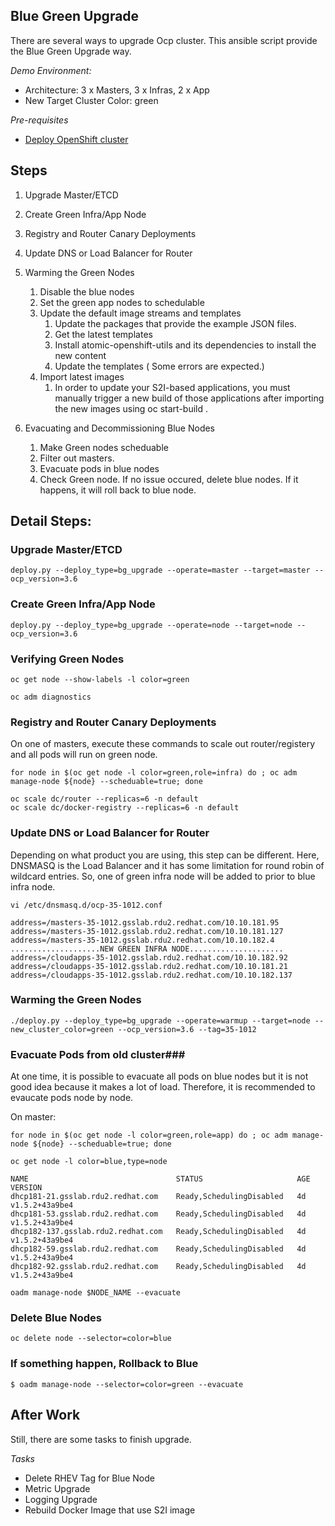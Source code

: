 Blue Green Upgrade
-----------------

There are several ways to upgrade Ocp cluster. This ansible script provide the Blue Green Upgrade way.

*Demo Environment:*
- Architecture: 3 x Masters, 3 x Infras, 2 x App 
- New Target Cluster Color: green

*Pre-requisites*
- [Deploy OpenShift cluster](./deploy-ocp-cluster.md)

## Steps ##
1. Upgrade Master/ETCD
2. Create Green Infra/App Node
3. Registry and Router Canary Deployments
4. Update DNS or Load Balancer for Router
5. Warming the Green Nodes
   1. Disable the blue nodes 
   2. Set the green app nodes to schedulable 
   3. Update the default image streams and templates
      1. Update the packages that provide the example JSON files.
      2. Get the latest templates 
      3. Install atomic-openshift-utils and its dependencies to install the new content
      4. Update the templates ( Some errors are expected.)
   4. Import latest images
       1. In order to update your S2I-based applications, you must manually trigger a new build of those applications after importing the new images using oc start-build <app-name>.
  
6. Evacuating and Decommissioning Blue Nodes
   1. Make Green nodes scheduable
   2. Filter out masters.
   3. Evacuate pods in blue nodes
   4. Check Green node. If no issue occured, delete blue nodes. If it happens, it will roll back to blue node.


## Detail Steps: ##

### Upgrade Master/ETCD ###

```
deploy.py --deploy_type=bg_upgrade --operate=master --target=master --ocp_version=3.6
```

### Create Green Infra/App Node ###

```
deploy.py --deploy_type=bg_upgrade --operate=node --target=node --ocp_version=3.6
```

### Verifying Green Nodes
```
oc get node --show-labels -l color=green

oc adm diagnostics
```


### Registry and Router Canary Deployments ###

On one of masters, execute these commands to scale out router/registery and all pods will run on green node.

```
for node in $(oc get node -l color=green,role=infra) do ; oc adm manage-node ${node} --scheduable=true; done

oc scale dc/router --replicas=6 -n default 
oc scale dc/docker-registry --replicas=6 -n default 
```

### Update DNS or Load Balancer for Router ###
Depending on what product you are using, this step can be different. Here, DNSMASQ is the Load Balancer and it has some limitation for round robin of wildcard entries. So, one of green infra node will be added to prior to blue infra node.
```
vi /etc/dnsmasq.d/ocp-35-1012.conf

address=/masters-35-1012.gsslab.rdu2.redhat.com/10.10.181.95
address=/masters-35-1012.gsslab.rdu2.redhat.com/10.10.181.127
address=/masters-35-1012.gsslab.rdu2.redhat.com/10.10.182.4
....................NEW GREEN INFRA NODE.....................
address=/cloudapps-35-1012.gsslab.rdu2.redhat.com/10.10.182.92
address=/cloudapps-35-1012.gsslab.rdu2.redhat.com/10.10.181.21
address=/cloudapps-35-1012.gsslab.rdu2.redhat.com/10.10.182.137

```


### Warming the Green Nodes ###
```
./deploy.py --deploy_type=bg_upgrade --operate=warmup --target=node --new_cluster_color=green --ocp_version=3.6 --tag=35-1012
```

### Evacuate Pods from old cluster###
At one time, it is possible to evacuate all pods on blue nodes but it is not good idea because it makes a lot of load.
Therefore, it is recommended to evaucate pods node by node.

On master:
```
for node in $(oc get node -l color=green,role=app) do ; oc adm manage-node ${node} --scheduable=true; done

oc get node -l color=blue,type=node

NAME                                 STATUS                     AGE       VERSION
dhcp181-21.gsslab.rdu2.redhat.com    Ready,SchedulingDisabled   4d        v1.5.2+43a9be4
dhcp181-53.gsslab.rdu2.redhat.com    Ready,SchedulingDisabled   4d        v1.5.2+43a9be4
dhcp182-137.gsslab.rdu2.redhat.com   Ready,SchedulingDisabled   4d        v1.5.2+43a9be4
dhcp182-59.gsslab.rdu2.redhat.com    Ready,SchedulingDisabled   4d        v1.5.2+43a9be4
dhcp182-92.gsslab.rdu2.redhat.com    Ready,SchedulingDisabled   4d        v1.5.2+43a9be4

oadm manage-node $NODE_NAME --evacuate
```
### Delete Blue Nodes ###
```
oc delete node --selector=color=blue
```

### If something happen, Rollback to Blue ###
```
$ oadm manage-node --selector=color=green --evacuate
```

## After Work ##
Still, there are some tasks to finish upgrade. 

*Tasks*
- Delete RHEV Tag for Blue Node
- Metric Upgrade
- Logging Upgrade
- Rebuild Docker Image that use S2I image
